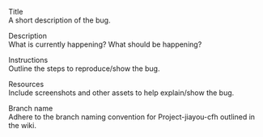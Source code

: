 Title  
A short description of the bug.


Description  
What is currently happening? What should be happening?

Instructions  
Outline the steps to reproduce/show the bug.

Resources  
Include screenshots and other assets to help explain/show the bug.

Branch name  
Adhere to the branch naming convention for Project-jiayou-cfh outlined in the wiki.
